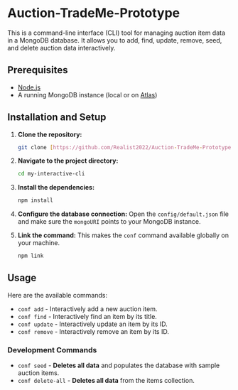 # Auction-TradeMe-Prototype

This is a command-line interface (CLI) tool for managing auction item data in a MongoDB database. It allows you to add, find, update, remove, seed, and delete auction data interactively.

## Prerequisites

- [Node.js](https://nodejs.org/)
- A running MongoDB instance (local or on [Atlas](https://www.mongodb.com/cloud/atlas))

## Installation and Setup

1.  **Clone the repository:**
    ```sh
    git clone [https://github.com/Realist2022/Auction-TradeMe-Prototype.git]
    ```

2.  **Navigate to the project directory:**
    ```sh
    cd my-interactive-cli
    ```

3.  **Install the dependencies:**
    ```sh
    npm install
    ```

4.  **Configure the database connection:**
    Open the `config/default.json` file and make sure the `mongoURI` points to your MongoDB instance.

5.  **Link the command:**
    This makes the `conf` command available globally on your machine.
    ```sh
    npm link
    ```

## Usage

Here are the available commands:

-   `conf add` - Interactively add a new auction item.
-   `conf find` - Interactively find an item by its title.
-   `conf update` - Interactively update an item by its ID.
-   `conf remove` - Interactively remove an item by its ID.

### Development Commands

-   `conf seed` - **Deletes all data** and populates the database with sample auction items.
-   `conf delete-all` - **Deletes all data** from the items collection.
